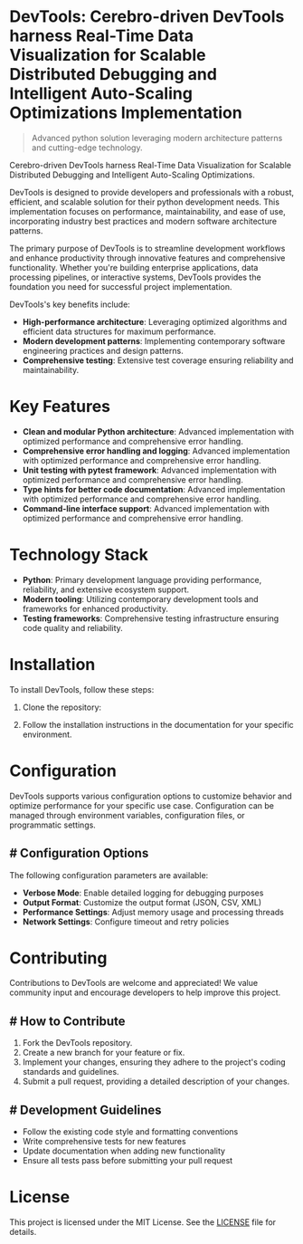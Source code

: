 <!-- fallback_DevTools_20251019204242_67978 -->

# DevTools: Cerebro-driven DevTools harness Real-Time Data Visualization for Scalable Distributed Debugging and Intelligent Auto-Scaling Optimizations Implementation
> Advanced python solution leveraging modern architecture patterns and cutting-edge technology.

Cerebro-driven DevTools harness Real-Time Data Visualization for Scalable Distributed Debugging and Intelligent Auto-Scaling Optimizations.

DevTools is designed to provide developers and professionals with a robust, efficient, and scalable solution for their python development needs. This implementation focuses on performance, maintainability, and ease of use, incorporating industry best practices and modern software architecture patterns.

The primary purpose of DevTools is to streamline development workflows and enhance productivity through innovative features and comprehensive functionality. Whether you're building enterprise applications, data processing pipelines, or interactive systems, DevTools provides the foundation you need for successful project implementation.

DevTools's key benefits include:

* **High-performance architecture**: Leveraging optimized algorithms and efficient data structures for maximum performance.
* **Modern development patterns**: Implementing contemporary software engineering practices and design patterns.
* **Comprehensive testing**: Extensive test coverage ensuring reliability and maintainability.

# Key Features

* **Clean and modular Python architecture**: Advanced implementation with optimized performance and comprehensive error handling.
* **Comprehensive error handling and logging**: Advanced implementation with optimized performance and comprehensive error handling.
* **Unit testing with pytest framework**: Advanced implementation with optimized performance and comprehensive error handling.
* **Type hints for better code documentation**: Advanced implementation with optimized performance and comprehensive error handling.
* **Command-line interface support**: Advanced implementation with optimized performance and comprehensive error handling.

# Technology Stack

* **Python**: Primary development language providing performance, reliability, and extensive ecosystem support.
* **Modern tooling**: Utilizing contemporary development tools and frameworks for enhanced productivity.
* **Testing frameworks**: Comprehensive testing infrastructure ensuring code quality and reliability.

# Installation

To install DevTools, follow these steps:

1. Clone the repository:


2. Follow the installation instructions in the documentation for your specific environment.

# Configuration

DevTools supports various configuration options to customize behavior and optimize performance for your specific use case. Configuration can be managed through environment variables, configuration files, or programmatic settings.

## # Configuration Options

The following configuration parameters are available:

* **Verbose Mode**: Enable detailed logging for debugging purposes
* **Output Format**: Customize the output format (JSON, CSV, XML)
* **Performance Settings**: Adjust memory usage and processing threads
* **Network Settings**: Configure timeout and retry policies

# Contributing

Contributions to DevTools are welcome and appreciated! We value community input and encourage developers to help improve this project.

## # How to Contribute

1. Fork the DevTools repository.
2. Create a new branch for your feature or fix.
3. Implement your changes, ensuring they adhere to the project's coding standards and guidelines.
4. Submit a pull request, providing a detailed description of your changes.

## # Development Guidelines

* Follow the existing code style and formatting conventions
* Write comprehensive tests for new features
* Update documentation when adding new functionality
* Ensure all tests pass before submitting your pull request

# License

This project is licensed under the MIT License. See the [LICENSE](https://github.com/xxxPOUPOUxxx/DevTools/blob/main/LICENSE) file for details.
